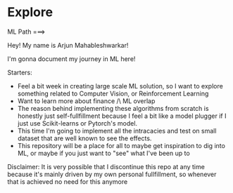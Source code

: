 # Explore
ML Path ===>

Hey! My name is Arjun Mahableshwarkar!

I'm gonna document my journey in ML here!

Starters:
- Feel a bit week in creating large scale ML solution, so I want to explore something related to Computer Vision, or Reinforcement Learning
- Want to learn more about finance /\ ML overlap
- The reason behind implementing these algorithms from scratch is honestly just self-fullfillment because I feel a bit like a model plugger if I just use Scikit-learns or Pytorch's model.
- This time I'm going to implement all the intracacies and test on small dataset that are well known to see the effects.
- This repository will be a place for all to maybe get inspiration to dig into ML, or maybe if you just want to "see" what I've been up to

Disclaimer: It is very possible that I discontinue this repo at any time because it's mainly driven by my own personal fullfillment, so whenever that is achieved no need for this anymore
